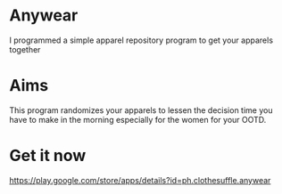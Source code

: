 # Anywear
I programmed a simple apparel repository program to get your apparels together 

# Aims
This program randomizes your apparels to lessen the decision time you have to make in the morning especially for the women for your OOTD.

# Get it now
https://play.google.com/store/apps/details?id=ph.clothesuffle.anywear

